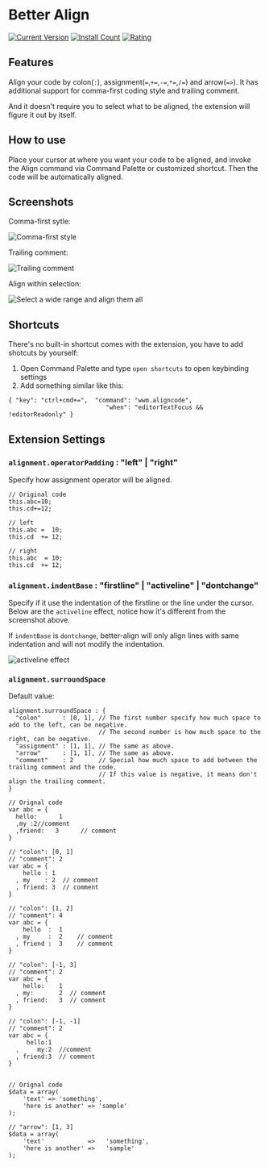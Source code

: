 # Better Align

[![Current Version](http://vsmarketplacebadge.apphb.com/version-short/wwm.better-align.svg)](https://marketplace.visualstudio.com/items?itemName=wwm.better-align)
[![Install Count](http://vsmarketplacebadge.apphb.com/installs-short/wwm.better-align.svg)](https://marketplace.visualstudio.com/items?itemName=wwm.better-align)
[![Rating](http://vsmarketplacebadge.apphb.com/rating-short/wwm.better-align.svg)](https://marketplace.visualstudio.com/items?itemName=wwm.better-align)

## Features

Align your code by colon(`:`), assignment(`=`,`+=`,`-=`,`*=`,`/=`) and arrow(`=>`).
It has additional support for comma-first coding style and trailing comment.

And it doesn't require you to select what to be aligned, the extension will figure it out by itself.

## How to use

Place your cursor at where you want your code to be aligned, and invoke the Align command via Command Palette or customized shortcut. Then the code will be automatically aligned.

## Screenshots

Comma-first sytle:

![Comma-first style](https://github.com/WarWithinMe/better-align/raw/master/images/1.gif)

Trailing comment:

![Trailing comment](https://github.com/WarWithinMe/better-align/raw/master/images/2.gif)

Align within selection:

![Select a wide range and align them all](https://github.com/WarWithinMe/better-align/raw/master/images/3.gif)

## Shortcuts

There's no built-in shortcut comes with the extension, you have to add shotcuts by yourself:
1. Open Command Palette and type `open shortcuts` to open keybinding settings
2. Add something similar like this:
```
{ "key": "ctrl+cmd+=",  "command": "wwm.aligncode",
                           "when": "editorTextFocus && !editorReadonly" }
```

## Extension Settings

### `alignment.operatorPadding` : "left" | "right"

Specify how assignment operator will be aligned.
```
// Original code
this.abc=10;
this.cd+=12;

// left
this.abc =  10;
this.cd  += 12;

// right
this.abc  = 10;
this.cd  += 12;
```

### `alignment.indentBase` : "firstline" | "activeline" | "dontchange"
Specify if it use the indentation of the firstline or the line under the cursor. Below are the `activeline` effect, notice how it's different from the screenshot above.

If `indentBase` is `dontchange`, better-align will only align lines with same indentation and will not modify the indentation.

![activeline effect](https://github.com/WarWithinMe/better-align/raw/master/images/4.gif)

### `alignment.surroundSpace`
Default value:
```
alignment.surroundSpace : {
  "colon"      : [0, 1], // The first number specify how much space to add to the left, can be negative.
                         // The second number is how much space to the right, can be negative.
  "assignment" : [1, 1], // The same as above.
  "arrow"      : [1, 1], // The same as above.
  "comment"    : 2       // Special how much space to add between the trailing comment and the code.
                         // If this value is negative, it means don't align the trailing comment.
}
```

```
// Orignal code
var abc = {
  hello:      1
  ,my :2//comment
  ,friend:   3      // comment
}

// "colon": [0, 1]
// "comment": 2
var abc = {
    hello : 1
  , my    : 2  // comment
  , friend: 3  // comment
}

// "colon": [1, 2]
// "comment": 4
var abc = {
    hello  :  1
  , my     :  2    // comment
  , friend :  3    // comment
}

// "colon": [-1, 3]
// "comment": 2
var abc = {
    hello:    1
  , my:       2  // comment
  , friend:   3  // comment
}

// "colon": [-1, -1]
// "comment": 2
var abc = {
     hello:1
  ,     my:2  //comment
  , friend:3  // comment
}


// Orignal code
$data = array(
    'text' => 'something',
    'here is another' => 'sample'
);

// "arrow": [1, 3]
$data = array(
    'text'            =>   'something',
    'here is another' =>   'sample'
);

```
